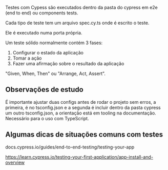 Testes com Cypess são executados dentro da pasta do cypress em e2e (end to end) ou components tests.

Cada tipo de teste tem um arquivo spec.cy.ts onde é escrito o teste.

Ele é executado numa porta própria.

Um teste sólido normalmente contém 3 fases:

1. Configurar o estado da aplicação
2. Tomar a ação
3. Fazer uma afirmação sobre o resultado da aplicação

"Given, When, Then" ou "Arrange, Act, Assert".



## Observações de estudo

É importante ajustar duas configs antes de rodar o projeto sem erros, a primeira, é no tsconfig.json e a segunda é incluir dentro da pasta cypress um outro tsconfig.json, a orientação está em tooling na documentação. Necessário para o uso com TypeScript.

## Algumas dicas de situações comuns com testes

docs.cypress.io/guides/end-to-end-testing/testing-your-app

https://learn.cypress.io/testing-your-first-application/app-install-and-overview